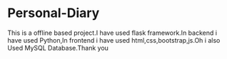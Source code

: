 # Personal-Diary
This is a offline based project.I have used flask framework.In backend i have used Python,In frontend i have used html,css,bootstrap,js.Oh i also Used MySQL Database.Thank you
